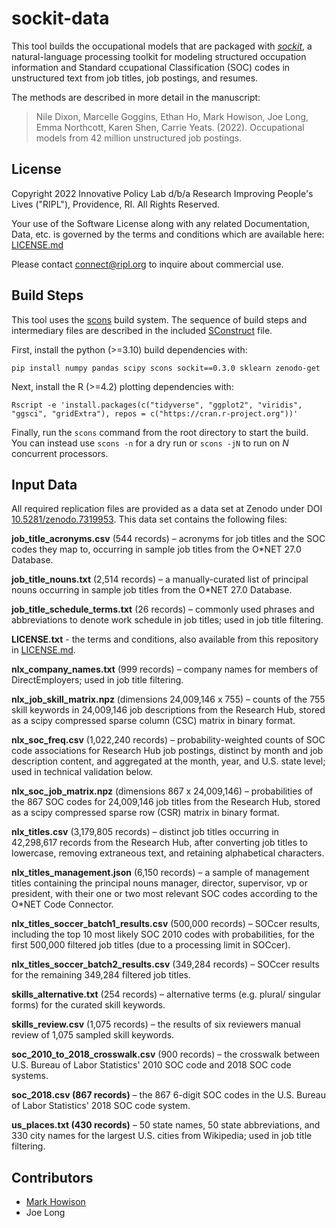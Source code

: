 # sockit-data

This tool builds the occupational models that are packaged with
*[sockit](https://github.com/ripl-org/sockit/)*, a natural-language processing
toolkit for modeling structured occupation information and Standard ccupational
Classification (SOC) codes in unstructured text from job titles, job postings,
and resumes.

The methods are described in more detail in the manuscript:

> Nile Dixon, Marcelle Goggins, Ethan Ho, Mark Howison, Joe Long, Emma
> Northcott, Karen Shen, Carrie Yeats. (2022). Occupational models from 42
> million unstructured job postings.

## License

Copyright 2022 Innovative Policy Lab d/b/a Research Improving People's Lives
("RIPL"), Providence, RI. All Rights Reserved.

Your use of the Software License along with any related Documentation, Data,
etc. is governed by the terms and conditions which are available here:
[LICENSE.md](https://github.com/ripl-org/sockit-data/blob/main/LICENSE.md)

Please contact [connect@ripl.org](mailto:connect@ripl.org) to inquire about
commercial use.

## Build Steps

This tool uses the [scons](https://scons.org/) build system. The sequence of
build steps and intermediary files are described in the included
[SConstruct](https://github.com/ripl-org/sockit-data/blob/main/SConstruct) file.

First, install the python (>=3.10) build dependencies with:

    pip install numpy pandas scipy scons sockit==0.3.0 sklearn zenodo-get

Next, install the R (>=4.2) plotting dependencies with:

    Rscript -e 'install.packages(c("tidyverse", "ggplot2", "viridis", "ggsci", "gridExtra"), repos = c("https://cran.r-project.org"))'

Finally, run the `scons` command from the root directory to start the build.
You can instead use `scons -n` for a dry run or `scons -jN` to run on *N*
concurrent processors.

## Input Data

All required replication files are provided as a data set at Zenodo under DOI
[10.5281/zenodo.7319953](https://doi.org/10.5281/zenodo.7319953). This data set
contains the following files:

**job_title_acronyms.csv** (544 records) – acronyms for job titles and the SOC
codes they map to, occurring in sample job titles from the O\*NET 27.0 Database.

**job_title_nouns.txt** (2,514 records) – a manually-curated list of principal
nouns occurring in sample job titles from the O\*NET 27.0 Database.

**job_title_schedule_terms.txt** (26 records) – commonly used phrases and
abbreviations to denote work schedule in job titles; used in job title
filtering.

**LICENSE.txt** - the terms and conditions, also available from this repository
in [LICENSE.md](https://github.com/ripl-org/sockit-data/blob/main/LICENSE.md).

**nlx_company_names.txt** (999 records) – company names for members of
DirectEmployers; used in job title filtering.

**nlx_job_skill_matrix.npz** (dimensions 24,009,146 x 755) – counts of the 755
skill keywords in 24,009,146 job descriptions from the Research Hub, stored as
a scipy compressed sparse column (CSC) matrix in binary format. 

**nlx_soc_freq.csv** (1,022,240 records) – probability-weighted counts of SOC
code associations for Research Hub job postings, distinct by month and job
description content, and aggregated at the month, year, and U.S. state level;
used in technical validation below.

**nlx_soc_job_matrix.npz** (dimensions 867 x 24,009,146) – probabilities of the
867 SOC codes for 24,009,146 job titles from the Research Hub, stored as a
scipy compressed sparse row (CSR) matrix in binary format.

**nlx_titles.csv** (3,179,805 records) – distinct job titles occurring in
42,298,617 records from the Research Hub, after converting job titles to
lowercase, removing extraneous text, and retaining alphabetical characters.

**nlx_titles_management.json** (6,150 records) – a sample of management titles
containing the principal nouns manager, director, supervisor, vp or president,
with their one or two most relevant SOC codes according to the O\*NET Code
Connector.

**nlx_titles_soccer_batch1_results.csv** (500,000 records) – SOCcer results,
including the top 10 most likely SOC 2010 codes with probabilities, for the
first 500,000 filtered job titles (due to a processing limit in SOCcer).

**nlx_titles_soccer_batch2_results.csv** (349,284 records) – SOCcer results for
the remaining 349,284 filtered job titles.

**skills_alternative.txt** (254 records) – alternative terms (e.g. plural/
singular forms) for the curated skill keywords.

**skills_review.csv** (1,075 records) – the results of six reviewers manual
review of 1,075 sampled skill keywords.

**soc_2010_to_2018_crosswalk.csv** (900 records) – the crosswalk between U.S.
Bureau of Labor Statistics' 2010 SOC code and 2018 SOC code systems.

**soc_2018.csv (867 records)** – the 867 6-digit SOC codes in the U.S. Bureau
of Labor Statistics' 2018 SOC code system.

**us_places.txt (430 records)** – 50 state names, 50 state abbreviations, and
330 city names for the largest U.S. cities from Wikipedia; used in job title
filtering.

## Contributors

* [Mark Howison](https://mark.howison.org)
* Joe Long
